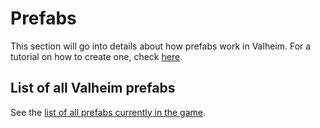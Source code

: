 # Prefabs
This section will go into details about how prefabs work in Valheim. For a tutorial on how to create one, check [here](../../tutorials/data/prefabs.md).

## List of all Valheim prefabs
See the [list of all prefabs currently in the game](prefab-list.md).